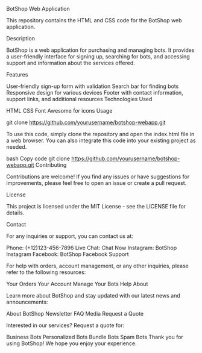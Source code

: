 BotShop Web Application

This repository contains the HTML and CSS code for the BotShop web application.

Description

BotShop is a web application for purchasing and managing bots. It provides a user-friendly interface for signing up, searching for bots, and accessing support and information about the services offered.

Features

User-friendly sign-up form with validation
Search bar for finding bots
Responsive design for various devices
Footer with contact information, support links, and additional resources
Technologies Used

HTML
CSS
Font Awesome for icons
Usage

git clone https://github.com/yourusername/botshop-webapp.git

To use this code, simply clone the repository and open the index.html file in a web browser. You can also integrate this code into your existing project as needed.

bash
Copy code
git clone https://github.com/yourusername/botshop-webapp.git
Contributing

Contributions are welcome! If you find any issues or have suggestions for improvements, please feel free to open an issue or create a pull request.

License

This project is licensed under the MIT License - see the LICENSE file for details.

Contact

For any inquiries or support, you can contact us at:

Phone: (+12)123-456-7896
Live Chat: Chat Now
Instagram: BotShop Instagram
Facebook: BotShop Facebook
Support

For help with orders, account management, or any other inquiries, please refer to the following resources:

Your Orders
Your Account
Manage Your Bots
Help
About

Learn more about BotShop and stay updated with our latest news and announcements:

About BotShop
Newsletter
FAQ
Media
Request a Quote

Interested in our services? Request a quote for:

Business Bots
Personalized Bots
Bundle Bots
Spam Bots
Thank you for using BotShop! We hope you enjoy your experience.
